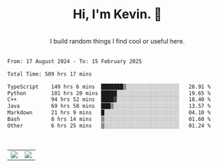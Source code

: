 <!--
**kevin-pek/kevin-pek** is a ✨ _special_ ✨ repository because its `README.md` (this file) appears on your GitHub profile.

Here are some ideas to get you started:

- 🔭 I’m currently working on ...
- 🌱 I’m currently learning ...
- 👯 I’m looking to collaborate on ...
- 🤔 I’m looking for help with ...
- 💬 Ask me about ...
- 📫 How to reach me: ...
- 😄 Pronouns: ...
- ⚡ Fun fact: ...
-->
<div align="center">
  <h1>Hi, I'm Kevin. 👋</h1>
  <br />
  I build random things I find cool or useful here.
</div>
<br />
<!--START_SECTION:waka-->

```txt
From: 17 August 2024 - To: 15 February 2025

Total Time: 509 hrs 17 mins

TypeScript    149 hrs 6 mins  ███████▒░░░░░░░░░░░░░░░░░   28.91 %
Python        101 hrs 20 mins █████░░░░░░░░░░░░░░░░░░░░   19.65 %
C++           94 hrs 52 mins  ████▓░░░░░░░░░░░░░░░░░░░░   18.40 %
Java          69 hrs 58 mins  ███▒░░░░░░░░░░░░░░░░░░░░░   13.57 %
Markdown      21 hrs 9 mins   █░░░░░░░░░░░░░░░░░░░░░░░░   04.10 %
Bash          8 hrs 14 mins   ▒░░░░░░░░░░░░░░░░░░░░░░░░   01.60 %
Other         6 hrs 25 mins   ▒░░░░░░░░░░░░░░░░░░░░░░░░   01.24 %
```

<!--END_SECTION:waka-->
<br />
<table width="100%">
  <tr>
    <td align="left" width="50%">
      <img src="https://github-readme-stats-kevin-pek.vercel.app/api?username=kevin-pek&include_all_commits=true&count_private=true&theme=rose_pine" />
    </td>
    <td align="right" width="50%">
      <img src="https://github-readme-stats-kevin-pek.vercel.app/api/top-langs?username=kevin-pek&langs_count=10&hide_progress=true&theme=rose_pine" />
    </td>
  </tr>
</table>
